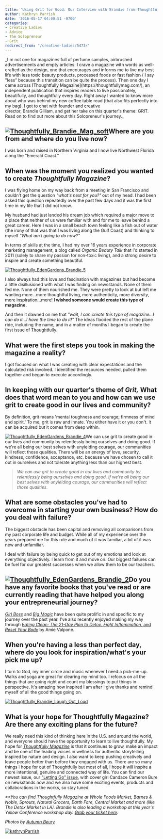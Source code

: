 ```yaml
---
title: 'Using Grit for Good: Our Interview with Brandie from Thoughtfully Magazine'
author: Kathryn Parrish
date: '2016-05-17 04:00:51 -0700'
categories:
- Creative Ladies
- Advice
- The Solopreneur
- Grit
redirect_from: "/creative-ladies/5473/"
---
```


<div>_I'm not one for magazines full of perfume samples, airbrushed advertisements and empty articles. I crave a magazine with words as well-crafted as the design, one that encourages and informs me to live my best life with less toxic beauty products, processed foods or fast fashion ( I say "less" because this transition can be quite the process). Then one day I came across [Thoughtfully Magazine](https://thoughtfullymag.com/), an independent publication that inspires readers to live passionately, beautifully, and thoughtfully every day. Right away I wanted to know more about who was behind my new coffee table read (that also fits perfectly into my bag). I got to chat with founder and creative director, Brandie Gilliam, and get her take on this quarter's theme: GRIT. Read on to find out more about this Solopreneur's journey._</div>

## [![Thoughtfully_Brandie_Mag_soft](https://yellow-blog-images.imgix.net/2016/05/Thoughtfully_Brandie_Mag_soft.jpg)](https://yellow-blog-images.imgix.net/2016/05/Thoughtfully_Brandie_Mag_soft.jpg)Where are you from and where do you live now?

I was born and raised in Northern Virginia and I now live Northwest Florida along the "Emerald Coast."

## When was the moment you realized you wanted to create _Thoughtfully Magazine_?

I was flying home on my way back from a meeting in San Francisco and couldn't get the question _"what's next for you?"_ out of my head. I had been asked this question repeatedly over the past few days and it was the first time in my life that I did not know.

My husband had just landed his dream job which required a major move to a place that neither of us were familiar with and for me to leave behind a great career. Here I was in a small beach town feeling like a fish out of water (the irony of that was that I was living along the Gulf Coast) and thinking to myself _"What am I going to do now?"_

In terms of skills at the time, I had my over 16 years experience in corporate marketing management, a blog called _Organic Beauty Talk_ that I'd started in 2011 (solely to share my passion for non-toxic living), and a strong desire to inspire and create something beautiful.

[![Thoughtfully_EdenGardens_Brandie_5](https://yellow-blog-images.imgix.net/2016/05/Thoughtfully_EdenGardens_Brandie_5.jpg)](https://yellow-blog-images.imgix.net/2016/05/Thoughtfully_EdenGardens_Brandie_5.jpg)

I also always had this love and fascination with magazines but had become a little disillusioned with what I was finding on newsstands. None of them fed me. None of them nourished me. They were pretty to look at but left me wanting more...more thoughtful living, more authenticity, more diversity, more inspiration...more! **I wished someone would create this type of magazine.**

And then it dawned on me that _"wait, I can create this type of magazine...I can do it...I have the time to do it!"_ The ideas flooded the rest of the plane ride, including the name, and in a matter of months I began to create the first issue of [Thoughtfully](https://thoughtfullymag.com/).

## What were the first steps you took in making the magazine a reality?

I got focused on what I was creating with clear expectations and the calculated risk involved. I identified the resources needed, pulled them together and began to execute accordingly.

## In keeping with our quarter's theme of _Grit,_ What does that word mean to you and how can we use grit to create good in our lives and community?

By definition, grit means 'mental toughness and courage; firmness of mind and spirit.' To me, grit is raw and innate. You either have it or you don't. It can be acquired but it comes from deep within.

[![Thoughtfully_EdenGardens_Brandie_4](https://yellow-blog-images.imgix.net/2016/05/Thoughtfully_EdenGardens_Brandie_4.jpg)](https://yellow-blog-images.imgix.net/2016/05/Thoughtfully_EdenGardens_Brandie_4.jpg)We can use grit to create good in our lives and community by relentlessly being ourselves and doing good. If we're all being our best selves with unyielding courage, our communities will reflect those qualities. There will be an energy of love, security, kindness, confidence, acceptance, etc. because we have chosen to call it out in ourselves and not tolerate anything less than our highest best.

> _We can use grit to create good in our lives and community by relentlessly being ourselves and doing good. If we're all being our best selves with unyielding courage, our communities will reflect those qualities._

## What are some obstacles you've had to overcome in starting your own business? How do you deal with failure?

The biggest obstacle has been capital and removing all comparisons from my past corporate life and budget. While all of my experience over the years prepared me for this role and much of it was familiar, a lot of it was new and unfamiliar.

I deal with failure by being quick to get out of my emotions and look at everything objectively. I learn from it and move on. Our biggest failures can be fuel for our greatest successes when we allow them to be our teachers.

## [![Thoughtfully_EdenGardens_Brandie_2](https://yellow-blog-images.imgix.net/2016/05/Thoughtfully_EdenGardens_Brandie_2.jpg)](https://yellow-blog-images.imgix.net/2016/05/Thoughtfully_EdenGardens_Brandie_2.jpg)Do you have any favorite books that you've read or are currently reading that have helped you along your entrepreneurial journey?

_[Girl Boss](http://www.amazon.com/GIRLBOSS-Sophia-Amoruso/dp/039916927X)_ and _[Big Magic](http://www.amazon.com/Big-Magic-Creative-Living-Beyond/dp/1594634718/ref=sr_1_1?s=books&ie=UTF8&qid=1463460232&sr=1-1&keywords=big+magic)_ have been quite prolific in and specific to my journey over the past year. I've also recently enjoyed making my way through [_Eating Clean: The 21-Day Plan to Detox_, _Fight Inflammation_, and _Reset Your Body_](http://www.amazon.com/Eating-Clean-21-Day-Detox-Inflammation/dp/0544546466) by Amie Valpone.

## When you're having a less than perfect day, where do you look for inspiration/what's your pick me up?

I turn to God, my inner circle and music whenever I need a pick-me-up. Walks and yoga are great for clearing my mind too. I refocus on all the things that are going right and count my blessings to put things in perspective. It's amazing how inspired I am after I give thanks and remind myself of all the good things going on.

[![Thoughtfully_Brandie_Laugh_Out_Loud](https://yellow-blog-images.imgix.net/2016/05/Thoughtfully_Brandie_Laugh_Out_Loud.jpg)](https://yellow-blog-images.imgix.net/2016/05/Thoughtfully_Brandie_Laugh_Out_Loud.jpg)

## What is your hope for Thoughtfully Magazine? Are there any exciting plans for the future?

We really need this kind of thinking here in the U.S. and around the world, and everyone should have the opportunity to learn to live thoughtfully. My hope for _[Thoughtfully Magazine](https://thoughtfullymag.com/)_ is that it continues to grow, make an impact and be one of the leading voices in wellness for authentic storytelling inspired by nature and design. I also want to keep pushing creatively and leave people better than before they engaged with us. There are so many things I hope for out of Thoughtfully but most of all, I hope it will inspire a more intentional, genuine and connected way of life. You can find our newest issue, our ["Letting Go" issue](https://thoughtfullymag.com/shop/), with cover girl Candace Cameron Bure on newsstands now and we also have some exciting events, products and collaborations in the works, so stay tuned.

_**You can find <u>[Thoughtfully Magazine](https://thoughtfullymag.com/)</u> at Whole Foods Market, Barnes & Noble, Sprouts, Natural Grocers, Earth Fare, Central Market and more (like The Detox Market in LA). Brandie is also leading a workshop at this year's Yellow Conference workshop day. [Grab your ticket here](http://yellowconference.com/yellow-conference-workshop-day/)._

_Photos by [Autumn Beury](http://www.hellomisslovely.com/)_

[![kathrynParrish](https://yellow-blog-images.imgix.net/2016/05/kathrynParrish.jpg)](http://yellowconference.com/)
